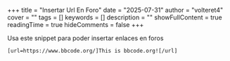 +++
title = "Insertar Url En Foro"
date = "2025-07-31"
author = "volteret4"
cover = ""
tags = []
keywords = []
description = ""
showFullContent = true
readingTime = true
hideComments = false
+++


Usa este snippet para poder insertar enlaces en foros

``` bbcode
[url=https://www.bbcode.org/]This is bbcode.org![/url]
